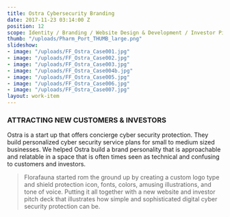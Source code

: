 ```yaml
---
title: Ostra Cybersecurity Branding
date: 2017-11-23 03:14:00 Z
position: 12
scope: Identity / Branding / Website Design & Development / Investor Pitch Deck
thumb: "/uploads/Pharm_Port_THUMB_large.png"
slideshow:
- image: "/uploads/FF_Ostra_Case001.jpg"
- image: "/uploads/FF_Ostra_Case002.jpg"
- image: "/uploads/FF_Ostra_Case003.jpg"
- image: "/uploads/FF_Ostra_Case004b.jpg"
- image: "/uploads/FF_Ostra_Case005.jpg"
- image: "/uploads/FF_Ostra_Case006.jpg"
- image: "/uploads/FF_Ostra_Case007.jpg"
layout: work-item
---
```


### ATTRACTING NEW CUSTOMERS & INVESTORS

Ostra is a start up that offers concierge cyber security protection. They build personalized cyber security service plans for small to medium sized businesses. We helped Ostra build a brand personality that is approachable and relatable in a space that is often times seen as technical and confusing to customers and investors.

> Florafauna started rom the ground up by creating a custom logo type and shield protection icon, fonts, colors, amusing illustrations, and tone of voice. Putting it all together with a new website and investor pitch deck that illustrates how simple and sophisticated digital cyber security protection can be.